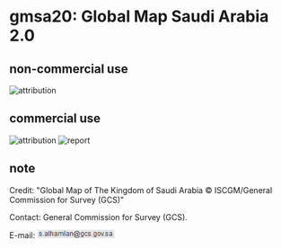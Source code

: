 # gmsa20: Global Map Saudi Arabia 2.0
## non-commercial use
![attribution](https://globalmaps.github.io/globalmaps/attribution.png)
## commercial use
![attribution](https://globalmaps.github.io/globalmaps/attribution.png) ![report](https://globalmaps.github.io/globalmaps/report.png)

## note
Credit: "Global Map of The Kingdom of Saudi Arabia © ISCGM/General Commission for Survey (GCS)"

Contact: General Commission for Survey (GCS).

E-mail: ![email](email.png)
